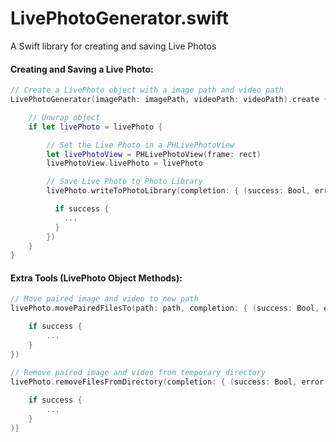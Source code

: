 # LivePhotoGenerator.swift
A Swift library for creating and saving Live Photos

#### Creating and Saving a Live Photo:
```swift
// Create a LivePhoto object with a image path and video path
LivePhotoGenerator(imagePath: imagePath, videoPath: videoPath).create { (livePhoto: LivePhoto?, error: Error?) in

    // Unwrap object
    if let livePhoto = livePhoto {

        // Set the Live Photo in a PHLivePhotoView
        let livePhotoView = PHLivePhotoView(frame: rect)
        livePhotoView.livePhoto = livePhoto

        // Save Live Photo to Photo Library
        livePhoto.writeToPhotoLibrary(completion: { (success: Bool, error: Error?) in

          if success {
            ...
          }
        })
    }
}
```

#### Extra Tools (LivePhoto Object Methods):
```swift
// Move paired image and video to new path
livePhoto.movePairedFilesTo(path: path, completion: { (success: Bool, error: Error?) in

    if success {
        ...
    }
})

// Remove paired image and video from temporary directory
livePhoto.removeFilesFromDirectory(completion: { (success: Bool, error: Error?) in
    
    if success {
        ...
    }
)}
```
